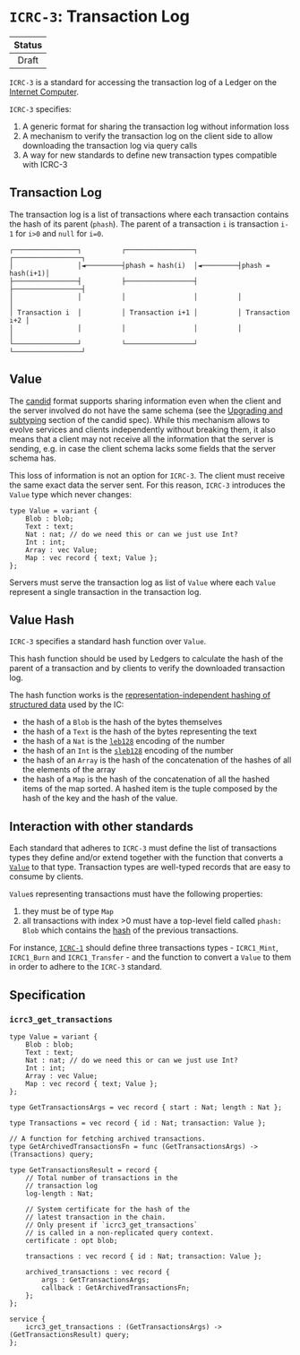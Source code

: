 # `ICRC-3`: Transaction Log

| Status |
|:------:|
| Draft  |

`ICRC-3` is a standard for accessing the transaction log of a Ledger on the [Internet Computer](https://internetcomputer.org).

`ICRC-3` specifies:
1. A generic format for sharing the transaction log without information loss
2. A mechanism to verify the transaction log on the client side to allow downloading the transaction log via query calls
3. A way for new standards to define new transaction types compatible with ICRC-3

## Transaction Log

The transaction log is a list of transactions where each transaction contains the hash of its parent (`phash`). The parent of a transaction `i` is transaction `i-1` for `i>0` and `null` for `i=0`.

```
┌────────────────┐          ┌─────────────────┐          ┌─────────────────┐
│                │◄─────────┤phash = hash(i)  │◄─────────┤phash = hash(i+1)│
├────────────────┤          ├─────────────────┤          ├─────────────────┤
│                │          │                 │          │                 │
│ Transaction i  │          │ Transaction i+1 │          │ Transaction i+2 │
│                │          │                 │          │                 │
└────────────────┘          └─────────────────┘          └─────────────────┘
```

## Value

The [candid](https://github.com/dfinity/candid) format supports sharing information even when the client and the server involved do not have the same schema (see the [Upgrading and subtyping](https://github.com/dfinity/candid/blob/master/spec/Candid.md#upgrading-and-subtyping) section of the candid spec). While this mechanism allows to evolve services and clients
independently without breaking them, it also means that a client may not receive all the information that the server is sending, e.g. in case the client schema lacks some fields that the server schema has.

This loss of information is not an option for `ICRC-3`. The client must receive the same exact data the server sent. For this reason, `ICRC-3` introduces the `Value` type which never changes: 

```
type Value = variant { 
    Blob : blob; 
    Text : text; 
    Nat : nat; // do we need this or can we just use Int?
    Int : int;
    Array : vec Value; 
    Map : vec record { text; Value }; 
};
```

Servers must serve the transaction log as list of `Value` where each `Value` represent a single transaction in the transaction log.

## Value Hash

`ICRC-3` specifies a standard hash function over `Value`.

This hash function should be used by Ledgers to calculate the hash of the parent of a transaction and by clients to verify the downloaded transaction log.

The hash function works is the [representation-independent hashing of structured data](https://internetcomputer.org/docs/current/references/ic-interface-spec#hash-of-map) used by the IC:
- the hash of a `Blob` is the hash of the bytes themselves
- the hash of a `Text` is the hash of the bytes representing the text
- the hash of a `Nat` is the [`leb128`](https://en.wikipedia.org/wiki/LEB128#Unsigned_LEB128) encoding of the number
- the hash of an `Int` is the [`sleb128`](https://en.wikipedia.org/wiki/LEB128#Signed_LEB128) encoding of the number
- the hash of an `Array` is the hash of the concatenation of the hashes of all the elements of the array
- the hash of a `Map` is the hash of the concatenation of all the hashed items of the map sorted. A hashed item is the tuple composed by the hash of the key and the hash of the value.

## Interaction with other standards

Each standard that adheres to `ICRC-3` must define the list of transactions types they define and/or extend together with the function that converts a [`Value`](#value) to that type. Transaction types are well-typed records that are easy to consume by clients.

`Value`s representing transactions must have the following properties:
1. they must be of type `Map`
2. all transactions with index >0 must have a top-level field called `phash: Blob` which contains the [hash](#value-hash) of the previous transactions. 

For instance, [`ICRC-1`](https://github.com/dfinity/ICRC-1/tree/main/standards/ICRC-1) should define three transactions types - `ICRC1_Mint`, `ICRC1_Burn` and `ICRC1_Transfer` - and the function to convert a `Value` to them in order to adhere to the `ICRC-3` standard.

## Specification

### `icrc3_get_transactions`

```
type Value = variant { 
    Blob : blob; 
    Text : text; 
    Nat : nat; // do we need this or can we just use Int?
    Int : int;
    Array : vec Value; 
    Map : vec record { text; Value }; 
};

type GetTransactionsArgs = vec record { start : Nat; length : Nat };

type Transactions = vec record { id : Nat; transaction: Value };

// A function for fetching archived transactions.
type GetArchivedTransactionsFn = func (GetTransactionsArgs) -> (Transactions) query;

type GetTransactionsResult = record {
    // Total number of transactions in the
    // transaction log
    log-length : Nat;
    
    // System certificate for the hash of the
    // latest transaction in the chain.
    // Only present if `icrc3_get_transactions`
    // is called in a non-replicated query context.
    certificate : opt blob;

    transactions : vec record { id : Nat; transaction: Value };

    archived_transactions : vec record {
        args : GetTransactionsArgs;
        callback : GetArchivedTransactionsFn;
    };
};

service {
    icrc3_get_transactions : (GetTransactionsArgs) -> (GetTransactionsResult) query;
};
```